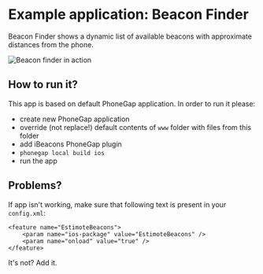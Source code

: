 Example application: Beacon Finder
========================
Beacon Finder shows a dynamic list of available beacons with approximate distances from the phone.

![Beacon finder in action](http://i.imgur.com/JhiMyvA.png)

## How to run it?

This app is based on default PhoneGap application. In order to run it please:
- create new PhoneGap application
- override (not replace!) default contents of `www` folder with files from this folder
- add iBeacons PhoneGap plugin
- `phonegap local build ios`
- run the app

## Problems?

If app isn't working, make sure that following text is present in your `config.xml`:

    <feature name="EstimoteBeacons">
        <param name="ios-package" value="EstimoteBeacons" />
        <param name="onload" value="true" />
    </feature>

It's not? Add it.